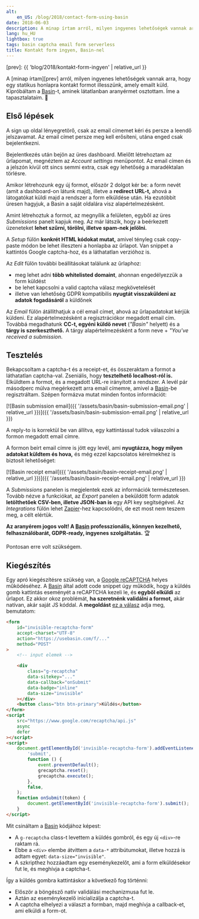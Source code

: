 ```yaml
---
alt:
    en_US: /blog/2018/contact-form-using-basin
date: 2018-06-03
description: A minap írtam arról, milyen ingyenes lehetőségek vannak arra, hogy egy statikus honlapra kontakt formot illesszünk, amely emailt küld. Kipróbáltam a Basin-t, aminek látatlanban aranyérmet osztottam. Lássuk a tapasztalatokat!
lang: hu_HU
lightbox: true
tags: basin captcha email form serverless
title: Kontakt form ingyen, Basin-nel
---
```


[prev]: {{ 'blog/2018/kontakt-form-ingyen' | relative_url }}

A [minap írtam][prev] arról, milyen ingyenes lehetőségek vannak arra, hogy egy statikus honlapra kontakt formot illesszünk, amely emailt küld. Kipróbáltam a [Basin][basin]-t, aminek látatlanban aranyérmet osztottam. Íme a tapasztalataim. 🙂

## Első lépések

A sign up oldal lényegretörő, csak az email címemet kéri és persze a leendő jelszavamat. Az email címet persze meg kell erősíteni, utána enged csak bejelentkezni.

Bejelentkezés után bejön az üres dashboard. Mielőtt létrehoztam az űrlapomat, megnéztem az _Account settings_ menüpontot. Az email címen és a jelszón kívül ott sincs semmi extra, csak egy lehetőség a maradéktalan törlésre.

Amikor létrehozunk egy új formot, először 2 dolgot kér be: a form nevét (amit a dashboard-on látunk majd), illetve a **redirect URL-t,** ahová a látogatókat küldi majd a rendszer a form elküldése után. Ha ezutóbbit üresen hagyjuk, a Basin a saját oldalára visz alapértelmezésként.

Amint létrehoztuk a formot, az megnyílik a felületen, egyből az üres _Submissions_ panelt kapjuk meg. Az már látszik, hogy a beérkezett üzeneteket **lehet szűrni, törölni, illetve spam-nek jelölni.**

A _Setup_ fülön **konkrét HTML kódokat mutat,** amivel tényleg csak copy-paste módon be lehet illeszteni a honlapba az űrlapot. Van snippet a kattintós Google captcha-hoz, és a láthatatlan verzióhoz is.

Az _Edit_ fülön további beállításokat találunk az űrlaphoz:

-   meg lehet adni **több whitelisted domaint**, ahonnan engedélyezzük a form küldést
-   be lehet kapcsolni a valid captcha válasz megkövetelését
-   illetve van lehetőség GDPR kompatibilis **nyugtát visszaküldeni az adatok fogadásáról** a küldőnek

Az _Email_ fülön átállíthatjuk a cél email címet, ahová az űrlapadatokat kérjük küldeni. Ez alapértelmezésként a regisztrációkor megadott email cím. Továbbá megadhatunk **CC-t, egyéni küldö nevet** (_"Basin"_ helyett) és a **tárgy is szerkeszthető.** A tárgy alapértelmezésként a form neve + _"You've received a submission_.

## Tesztelés

Bekapcsoltam a captcha-t és a receipt-et, és összeraktam a formot a láthatatlan captcha-val. Zseniális, hogy **tesztelhető localhost-ról is.** Elküldtem a formot, és a megadott URL-re irányított a rendszer. A levél pár másodperc múlva megérkezett arra email címemre, amivel a [Basin][basin]-be regisztráltam. Szépen formázva mutat minden fontos információt:

[![Basin submission email]({{ '/assets/basin/basin-submission-email.png' | relative_url }})]({{ '/assets/basin/basin-submission-email.png' | relative_url }})

A reply-to is korrektül be van állítva, egy kattintással tudok válaszolni a formon megadott email címre.

A formon beírt email címre is jött egy levél, ami **nyugtázza, hogy milyen adatokat küldtem és hova,** és még ezzel kapcsolatos kérelmekhez is biztosít lehetőséget:

[![Basin receipt email]({{ '/assets/basin/basin-receipt-email.png' | relative_url }})]({{ '/assets/basin/basin-receipt-email.png' | relative_url }})

A _Submissions_ panelen is megjelentek ezek az információk természetesen. Tovább nézve a funkciókat, az _Export_ panelen a beküldött form adatok **letölthetőek CSV-ben, illetve JSON-ban is** egy API key segítségével. Az _Integrations_ fülön lehet [Zapier][zapier]-hez kapcsolódni, de ezt most nem teszem meg, a célt elértük.

**Az aranyérem jogos volt! A [Basin][basin] professzionális, könnyen kezelhető, felhasználóbarát, GDPR-ready, ingyenes szolgáltatás.** 🏆

Pontosan erre volt szükségem.

## Kiegészítés

Egy apró kiegészítésre szükség van, a [Google reCAPTCHA][recaptcha] helyes működéséhez. A [Basin][basin] által adott code snippet úgy működik, hogy a küldés gomb kattintás eseményét a reCAPTCHA kezeli le, és **egyből elküldi** az űrlapot. Ez akkor okoz problémát, **ha szeretnénk validálni a formot,** akár natívan, akár saját JS kóddal. A **megoldást** [ez a válasz][so-recaptcha] adja meg, bemutatom:

```html
<form
	id="invisible-recaptcha-form"
	accept-charset="UTF-8"
	action="https://usebasin.com/f/..."
	method="POST"
>
	<!-- input elemek -->

	<div
		class="g-recaptcha"
		data-sitekey="..."
		data-callback="onSubmit"
		data-badge="inline"
		data-size="invisible"
	></div>
	<button class="btn btn-primary">Küldés</button>
</form>
<script
	src="https://www.google.com/recaptcha/api.js"
	async
	defer
></script>
<script>
	document.getElementById('invisible-recaptcha-form').addEventListener(
		'submit',
		function () {
			event.preventDefault();
			grecaptcha.reset();
			grecaptcha.execute();
		},
		false,
	);
	function onSubmit(token) {
		document.getElementById('invisible-recaptcha-form').submit();
	}
</script>
```

Mit csináltam a [Basin][basin] kódjához képest:

-   A `g-recaptcha` class-t levettem a küldés gombról, és egy új `<div>`-re raktam rá.
-   Ebbe a `<div>` elembe átvittem a `data-*` attribútumokat, illetve hozzá is adtam egyet: `data-size="invisible"`.
-   A szkripthez hozzáadtam egy eseménykezelőt, ami a form elküldésekor fut le, és meghívja a captcha-t.

Így a küldés gombra kattintáskor a következő fog történni:

-   Először a böngésző natív validálási mechanizmusa fut le.
-   Aztán az eseménykezelő inicializálja a captcha-t.
-   A captcha elhelyezi a választ a formban, majd meghívja a callback-et, ami elküldi a form-ot.

[basin]: https://usebasin.com/
[recaptcha]: https://developers.google.com/recaptcha/
[so-recaptcha]: https://stackoverflow.com/a/41694352/2418224
[zapier]: https://zapier.com/

